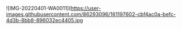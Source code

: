 
![IMG-20220401-WA0011](https://user-images.githubusercontent.com/86293096/161197602-cbf4ac0a-befc-4d3b-8bb8-896032ec4405.jpg
